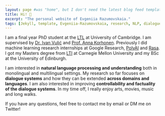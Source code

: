 ```yaml
---
layout: page #was "home", but I don't need the latest blog feed template on the homepage
title: Hi! 👋
excerpt: "The personal website of Evgeniia Razumovskaia."
tags: [Jekyll, template, Evgeniia-Razumovskaia, research, NLP, dialogue systems, multilingual, NLP, LLMs]
---
```


I am a final year PhD student at the [LTL](http://ltl.mml.cam.ac.uk/) at University of Cambridge. I am supervised by [Dr. Ivan Vulić](https://sites.google.com/site/ivanvulic/) and [Prof. Anna Korhonen](https://sites.google.com/site/annakorhonen/).  Previously I did machine learning research internships at Google Research, [PolyAI](https://poly.ai/) and [Rasa](https://rasa.com/). I got my Masters degree from [LTI](https://www.lti.cs.cmu.edu/) at Carnegie Mellon University and my BSc at the University of Edinburgh. 


I am interested in <b>natural language processing and understanding</b> both in monolingual and multilingual settings. My research so far focuses on <b>dialogue systems</b> and how they can be extended <b>across domains and languages</b>. I am also interested in improving <b>controllability and factuality of the dialogue systems</b>. In my time off, I really enjoy arts, movies, music and long walks. 

If you have any questions, feel free to contact me by email or DM me on Twitter!  



<!-- #### News: -->


<!--
<p class="rss-subscribe">Subscribe <a href="{{ "/feed.xml" | prepend: site.baseurl }}" target="_blank">via RSS</a>.</p>
-->
